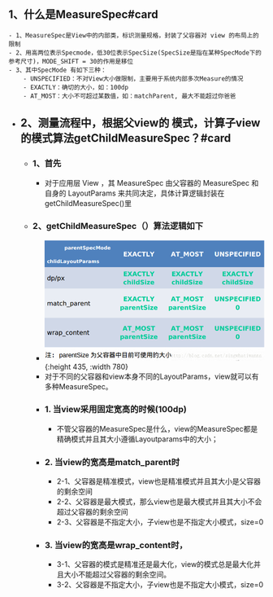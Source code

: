 ## 1、什么是MeasureSpec#card
	- 1、MeasureSpec是View中的内部类，标识测量规格，封装了父容器对 view 的布局上的限制
	- 2、用高两位表示Specmode，低30位表示SpecSize(SpecSize是指在某种SpecMode下的参考尺寸)，MODE_SHIFT = 30的作用是移位
	- 3、其中SpecMode 有如下三种：
		- UNSPECIFIED：不对View大小做限制，主要用于系统内部多次Measure的情况
		- EXACTLY：确切的大小，如：100dp
		- AT_MOST：大小不可超过某数值，如：matchParent, 最大不能超过你爸爸
- ## 2、测量流程中，根据父view的 模式，计算子view的模式算法getChildMeasureSpec？#card
	- ### 1、首先
		- 对于应用层 View ，其 MeasureSpec 由父容器的 MeasureSpec 和自身的 LayoutParams 来共同决定，具体计算逻辑封装在getChildMeasureSpec()里
	- ### 2、getChildMeasureSpec（）算法逻辑如下
		- ![image.png](../assets/image_1691027827936_0.png){:height 435, :width 780}
		- 对于不同的父容器和view本身不同的LayoutParams，view就可以有多种MeasureSpec。
		- ### 1. 当view采用固定宽高的时候(100dp)
			- 不管父容器的MeasureSpec是什么，view的MeasureSpec都是精确模式并且其大小遵循Layoutparams中的大小；
		- ### 2. 当view的宽高是match_parent时
			- 2-1、父容器是精准模式，view也是精准模式并且其大小是父容器的剩余空间
			- 2-2、父容器是最大模式，那么view也是最大模式并且其大小不会超过父容器的剩余空间
			- 2-3、父容器是不指定大小，子view也是不指定大小模式，size=0
		- ### 3. 当view的宽高是wrap_content时，
			- 3-1、父容器的模式是精准还是最大化，view的模式总是最大化并且大小不能超过父容器的剩余空间。
			- 3-2、父容器是不指定大小，子view也是不指定大小模式，size=0